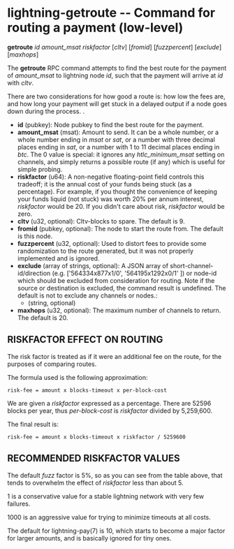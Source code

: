 lightning-getroute -- Command for routing a payment (low-level)
===============================================================
**getroute** *id* *amount\_msat* *riskfactor* [*cltv*] [*fromid*] [*fuzzpercent*] [*exclude*] [*maxhops*] 

The **getroute** RPC command attempts to find the best route for the payment of *amount\_msat* to lightning node *id*, such that the payment will arrive at *id* with *cltv*.

There are two considerations for how good a route is: how low the fees are, and how long your payment will get stuck in a delayed output if a node goes down during the process. .

- **id** (pubkey): Node pubkey to find the best route for the payment.
- **amount\_msat** (msat): Amount to send. It can be a whole number, or a whole number ending in *msat* or *sat*, or a number with three decimal places ending in *sat*, or a number with 1 to 11 decimal places ending in *btc*. The 0 value is special: it ignores any *htlc\_minimum\_msat* setting on channels, and simply returns a possible route (if any) which is useful for simple probing.
- **riskfactor** (u64): A non-negative floating-point field controls this tradeoff; it is the annual cost of your funds being stuck (as a percentage). For example, if you thought the convenience of keeping your funds liquid (not stuck) was worth 20% per annum interest, *riskfactor* would be 20. If you didn't care about risk, *riskfactor* would be zero.
- **cltv** (u32, optional): Cltv-blocks to spare. The default is 9.
- **fromid** (pubkey, optional): The node to start the route from. The default is this node.
- **fuzzpercent** (u32, optional): Used to distort fees to provide some randomization to the route generated, but it was not properly implemented and is ignored.
- **exclude** (array of strings, optional): A JSON array of short-channel-id/direction (e.g. ['564334x877x1/0', '564195x1292x0/1' ]) or node-id which should be excluded from consideration for routing. Note if the source or destination is excluded, the command result is undefined. The default is not to exclude any channels or nodes.:
  - (string, optional)
- **maxhops** (u32, optional): The maximum number of channels to return. The default is 20.

RISKFACTOR EFFECT ON ROUTING
----------------------------

The risk factor is treated as if it were an additional fee on the route, for the purposes of comparing routes.

The formula used is the following approximation:

    risk-fee = amount x blocks-timeout x per-block-cost

We are given a *riskfactor* expressed as a percentage. There are 52596 blocks per year, thus *per-block-cost* is *riskfactor* divided by 5,259,600.

The final result is:

    risk-fee = amount x blocks-timeout x riskfactor / 5259600

RECOMMENDED RISKFACTOR VALUES
-----------------------------

The default *fuzz* factor is 5%, so as you can see from the table above, that tends to overwhelm the effect of *riskfactor* less than about 5.

1 is a conservative value for a stable lightning network with very few failures.

1000 is an aggressive value for trying to minimize timeouts at all costs.

The default for lightning-pay(7) is 10, which starts to become a major factor for larger amounts, and is basically ignored for tiny ones.